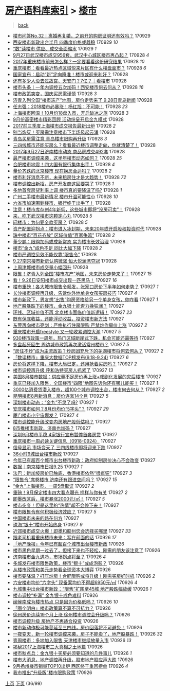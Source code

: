 [房产语料库索引](../../README.md)  > [楼市](楼市.md)
====
> [back](../README.md)

- [楼市问答No.32丨离婚再复婚，之前开的购房证明还有效吗？](http://jkwz.applinzi.com/ittc/7018636516719592464.html#%E6%A5%BC%E5%B8%82%E9%97%AE%E7%AD%94No.32%E4%B8%A8%E7%A6%BB%E5%A9%9A%E5%86%8D%E5%A4%8D%E5%A9%9A%EF%BC%8C%E4%B9%8B%E5%89%8D%E5%BC%80%E7%9A%84%E8%B4%AD%E6%88%BF%E8%AF%81%E6%98%8E%E8%BF%98%E6%9C%89%E6%95%88%E5%90%97%EF%BC%9F) 170929  
- [西安楼市新政出台半月 四季度价格或趋稳](http://jkwz.applinzi.com/ittc/7018633673291858960.html#%E8%A5%BF%E5%AE%89%E6%A5%BC%E5%B8%82%E6%96%B0%E6%94%BF%E5%87%BA%E5%8F%B0%E5%8D%8A%E6%9C%88+%E5%9B%9B%E5%AD%A3%E5%BA%A6%E4%BB%B7%E6%A0%BC%E6%88%96%E8%B6%8B%E7%A8%B3) 170929 *10* 
- [“数”读楼市 供应、成交全面缩水](http://jkwz.applinzi.com/ittc/7018534540195398673.html#%E2%80%9C%E6%95%B0%E2%80%9D%E8%AF%BB%E6%A5%BC%E5%B8%82+%E4%BE%9B%E5%BA%94%E3%80%81%E6%88%90%E4%BA%A4%E5%85%A8%E9%9D%A2%E7%BC%A9%E6%B0%B4) 170929 *1* 
- [9月27日武汉楼市成交956套，武汉中心城区楼市再凸起？](http://jkwz.applinzi.com/ittc/7018485061182293008.html#9%E6%9C%8827%E6%97%A5%E6%AD%A6%E6%B1%89%E6%A5%BC%E5%B8%82%E6%88%90%E4%BA%A4956%E5%A5%97%EF%BC%8C%E6%AD%A6%E6%B1%89%E4%B8%AD%E5%BF%83%E5%9F%8E%E5%8C%BA%E6%A5%BC%E5%B8%82%E5%86%8D%E5%87%B8%E8%B5%B7%EF%BC%9F) 170928 *4* 
- [2017年重庆楼市前景怎么样？一定要看看这份研究结果](http://jkwz.applinzi.com/ittc/7018475637491368976.html#2017%E5%B9%B4%E9%87%8D%E5%BA%86%E6%A5%BC%E5%B8%82%E5%89%8D%E6%99%AF%E6%80%8E%E4%B9%88%E6%A0%B7%EF%BC%9F%E4%B8%80%E5%AE%9A%E8%A6%81%E7%9C%8B%E7%9C%8B%E8%BF%99%E4%BB%BD%E7%A0%94%E7%A9%B6%E7%BB%93%E6%9E%9C) 170928 *10* 
- [重庆楼市：看看最近热点区域悦来片区有什么楼盘面市？](http://jkwz.applinzi.com/ittc/7018473822058185744.html#%E9%87%8D%E5%BA%86%E6%A5%BC%E5%B8%82%EF%BC%9A%E7%9C%8B%E7%9C%8B%E6%9C%80%E8%BF%91%E7%83%AD%E7%82%B9%E5%8C%BA%E5%9F%9F%E6%82%A6%E6%9D%A5%E7%89%87%E5%8C%BA%E6%9C%89%E4%BB%80%E4%B9%88%E6%A5%BC%E7%9B%98%E9%9D%A2%E5%B8%82%EF%BC%9F) 170928 *6* 
- [国家宣布：启动“新”定向降准！楼市或迎来利好？](http://jkwz.applinzi.com/ittc/7018471317236614161.html#%E5%9B%BD%E5%AE%B6%E5%AE%A3%E5%B8%83%EF%BC%9A%E5%90%AF%E5%8A%A8%E2%80%9C%E6%96%B0%E2%80%9D%E5%AE%9A%E5%90%91%E9%99%8D%E5%87%86%EF%BC%81%E6%A5%BC%E5%B8%82%E6%88%96%E8%BF%8E%E6%9D%A5%E5%88%A9%E5%A5%BD%EF%BC%9F) 170928  
- [还有多少人没去过故宫、天安门？7亿？｜看楼市](http://jkwz.applinzi.com/ittc/7018458652120450064.html#%E8%BF%98%E6%9C%89%E5%A4%9A%E5%B0%91%E4%BA%BA%E6%B2%A1%E5%8E%BB%E8%BF%87%E6%95%85%E5%AE%AB%E3%80%81%E5%A4%A9%E5%AE%89%E9%97%A8%EF%BC%9F7%E4%BA%BF%EF%BC%9F%EF%BD%9C%E7%9C%8B%E6%A5%BC%E5%B8%82) 170928  
- [楼市头条丨一年内调控五次加码！西安楼市何去何从？](http://jkwz.applinzi.com/ittc/7018426945648460817.html#%E6%A5%BC%E5%B8%82%E5%A4%B4%E6%9D%A1%E4%B8%A8%E4%B8%80%E5%B9%B4%E5%86%85%E8%B0%83%E6%8E%A7%E4%BA%94%E6%AC%A1%E5%8A%A0%E7%A0%81%EF%BC%81%E8%A5%BF%E5%AE%89%E6%A5%BC%E5%B8%82%E4%BD%95%E5%8E%BB%E4%BD%95%E4%BB%8E%EF%BC%9F) 170928 *16* 
- [楼市政策突变，国庆买房需谨慎](http://jkwz.applinzi.com/ittc/7018424889520948240.html#%E6%A5%BC%E5%B8%82%E6%94%BF%E7%AD%96%E7%AA%81%E5%8F%98%EF%BC%8C%E5%9B%BD%E5%BA%86%E4%B9%B0%E6%88%BF%E9%9C%80%E8%B0%A8%E6%85%8E) 170928 *3* 
- [济青入列全国“楼市冻产”地图，房价走势来了 9.28日青岛新闻](http://jkwz.applinzi.com/ittc/7018419883140973584.html#%E6%B5%8E%E9%9D%92%E5%85%A5%E5%88%97%E5%85%A8%E5%9B%BD%E2%80%9C%E6%A5%BC%E5%B8%82%E5%86%BB%E4%BA%A7%E2%80%9D%E5%9C%B0%E5%9B%BE%EF%BC%8C%E6%88%BF%E4%BB%B7%E8%B5%B0%E5%8A%BF%E6%9D%A5%E4%BA%86+9.28%E6%97%A5%E9%9D%92%E5%B2%9B%E6%96%B0%E9%97%BB) 170928  
- [任志强：2018楼市必暴涨！杨红旭：不可能！](http://jkwz.applinzi.com/ittc/7018410076728198160.html#%E4%BB%BB%E5%BF%97%E5%BC%BA%EF%BC%9A2018%E6%A5%BC%E5%B8%82%E5%BF%85%E6%9A%B4%E6%B6%A8%EF%BC%81%E6%9D%A8%E7%BA%A2%E6%97%AD%EF%BC%9A%E4%B8%8D%E5%8F%AF%E8%83%BD%EF%BC%81) 170928 *23* 
- [上海楼市回温！10月份18盘入市，开启破冰之旅](http://jkwz.applinzi.com/ittc/7018408747788141585.html#%E4%B8%8A%E6%B5%B7%E6%A5%BC%E5%B8%82%E5%9B%9E%E6%B8%A9%EF%BC%8110%E6%9C%88%E4%BB%BD18%E7%9B%98%E5%85%A5%E5%B8%82%EF%BC%8C%E5%BC%80%E5%90%AF%E7%A0%B4%E5%86%B0%E4%B9%8B%E6%97%85) 170928 *3* 
- [9月份高密楼市精彩回顾 活动纷呈开启金九模式](http://jkwz.applinzi.com/ittc/7018401231079474193.html#9%E6%9C%88%E4%BB%BD%E9%AB%98%E5%AF%86%E6%A5%BC%E5%B8%82%E7%B2%BE%E5%BD%A9%E5%9B%9E%E9%A1%BE+%E6%B4%BB%E5%8A%A8%E7%BA%B7%E5%91%88%E5%BC%80%E5%90%AF%E9%87%91%E4%B9%9D%E6%A8%A1%E5%BC%8F) 170928  
- [2017前三季度上海楼市成交报告最新出炉](http://jkwz.applinzi.com/ittc/7018400972869731344.html#2017%E5%89%8D%E4%B8%89%E5%AD%A3%E5%BA%A6%E4%B8%8A%E6%B5%B7%E6%A5%BC%E5%B8%82%E6%88%90%E4%BA%A4%E6%8A%A5%E5%91%8A%E6%9C%80%E6%96%B0%E5%87%BA%E7%82%89) 170928 *2* 
- [别当炮灰！买房需注意楼市下半场风起云涌](http://jkwz.applinzi.com/ittc/7018370182467290129.html#%E5%88%AB%E5%BD%93%E7%82%AE%E7%81%B0%EF%BC%81%E4%B9%B0%E6%88%BF%E9%9C%80%E6%B3%A8%E6%84%8F%E6%A5%BC%E5%B8%82%E4%B8%8B%E5%8D%8A%E5%9C%BA%E9%A3%8E%E8%B5%B7%E4%BA%91%E6%B6%8C) 170928  
- [青岛买房需注意 青岛楼市限购再升级](http://jkwz.applinzi.com/ittc/7018378915813524497.html#%E9%9D%92%E5%B2%9B%E4%B9%B0%E6%88%BF%E9%9C%80%E6%B3%A8%E6%84%8F+%E9%9D%92%E5%B2%9B%E6%A5%BC%E5%B8%82%E9%99%90%E8%B4%AD%E5%86%8D%E5%8D%87%E7%BA%A7) 170928 *3* 
- [三四线城市还能买房么？看看最近楼市调整走向，你就清楚了！](http://jkwz.applinzi.com/ittc/7018364126466950160.html#%E4%B8%89%E5%9B%9B%E7%BA%BF%E5%9F%8E%E5%B8%82%E8%BF%98%E8%83%BD%E4%B9%B0%E6%88%BF%E4%B9%88%EF%BC%9F%E7%9C%8B%E7%9C%8B%E6%9C%80%E8%BF%91%E6%A5%BC%E5%B8%82%E8%B0%83%E6%95%B4%E8%B5%B0%E5%90%91%EF%BC%8C%E4%BD%A0%E5%B0%B1%E6%B8%85%E6%A5%9A%E4%BA%86%EF%BC%81) 170928  
- [2017年9月27日济南楼市动态 商品房成交492套](http://jkwz.applinzi.com/ittc/7018361504766886929.html#2017%E5%B9%B49%E6%9C%8827%E6%97%A5%E6%B5%8E%E5%8D%97%E6%A5%BC%E5%B8%82%E5%8A%A8%E6%80%81+%E5%95%86%E5%93%81%E6%88%BF%E6%88%90%E4%BA%A4492%E5%A5%97) 170928  
- [最严楼市调控来袭，这半年楼市动态如何？](http://jkwz.applinzi.com/ittc/7018361398709715984.html#%E6%9C%80%E4%B8%A5%E6%A5%BC%E5%B8%82%E8%B0%83%E6%8E%A7%E6%9D%A5%E8%A2%AD%EF%BC%8C%E8%BF%99%E5%8D%8A%E5%B9%B4%E6%A5%BC%E5%B8%82%E5%8A%A8%E6%80%81%E5%A6%82%E4%BD%95%EF%BC%9F) 170928 *25* 
- [合肥楼市地震！四大国有银行集体出手！](http://jkwz.applinzi.com/ittc/7018356530515280912.html#%E5%90%88%E8%82%A5%E6%A5%BC%E5%B8%82%E5%9C%B0%E9%9C%87%EF%BC%81%E5%9B%9B%E5%A4%A7%E5%9B%BD%E6%9C%89%E9%93%B6%E8%A1%8C%E9%9B%86%E4%BD%93%E5%87%BA%E6%89%8B%EF%BC%81) 170928 *4* 
- [量价齐跌的北京楼市 现在换房合适吗？](http://jkwz.applinzi.com/ittc/7018351869985031185.html#%E9%87%8F%E4%BB%B7%E9%BD%90%E8%B7%8C%E7%9A%84%E5%8C%97%E4%BA%AC%E6%A5%BC%E5%B8%82+%E7%8E%B0%E5%9C%A8%E6%8D%A2%E6%88%BF%E5%90%88%E9%80%82%E5%90%97%EF%BC%9F) 170928 *2* 
- [楼市利好消息不断，未来租房住才是大趋势！](http://jkwz.applinzi.com/ittc/7018354538640311312.html#%E6%A5%BC%E5%B8%82%E5%88%A9%E5%A5%BD%E6%B6%88%E6%81%AF%E4%B8%8D%E6%96%AD%EF%BC%8C%E6%9C%AA%E6%9D%A5%E7%A7%9F%E6%88%BF%E4%BD%8F%E6%89%8D%E6%98%AF%E5%A4%A7%E8%B6%8B%E5%8A%BF%EF%BC%81) 170928 *72* 
- [楼市调控出新招，房产开发商这回要哭了](http://jkwz.applinzi.com/ittc/7018342939242267665.html#%E6%A5%BC%E5%B8%82%E8%B0%83%E6%8E%A7%E5%87%BA%E6%96%B0%E6%8B%9B%EF%BC%8C%E6%88%BF%E4%BA%A7%E5%BC%80%E5%8F%91%E5%95%86%E8%BF%99%E5%9B%9E%E8%A6%81%E5%93%AD%E4%BA%86) 170928 *1* 
- [多地首套房贷利率上调 楼市真的要降温了吗?](http://jkwz.applinzi.com/ittc/7018329373189604369.html#%E5%A4%9A%E5%9C%B0%E9%A6%96%E5%A5%97%E6%88%BF%E8%B4%B7%E5%88%A9%E7%8E%87%E4%B8%8A%E8%B0%83+%E6%A5%BC%E5%B8%82%E7%9C%9F%E7%9A%84%E8%A6%81%E9%99%8D%E6%B8%A9%E4%BA%86%E5%90%97%3F) 170928 *1* 
- [广州二手楼市最新情况 楼市升温可能性小](http://jkwz.applinzi.com/ittc/7018329370182288400.html#%E5%B9%BF%E5%B7%9E%E4%BA%8C%E6%89%8B%E6%A5%BC%E5%B8%82%E6%9C%80%E6%96%B0%E6%83%85%E5%86%B5+%E6%A5%BC%E5%B8%82%E5%8D%87%E6%B8%A9%E5%8F%AF%E8%83%BD%E6%80%A7%E5%B0%8F) 170928 *10* 
- [六省市加速围剿楼市，银行终于出手了！](http://jkwz.applinzi.com/ittc/7018316054701540368.html#%E5%85%AD%E7%9C%81%E5%B8%82%E5%8A%A0%E9%80%9F%E5%9B%B4%E5%89%BF%E6%A5%BC%E5%B8%82%EF%BC%8C%E9%93%B6%E8%A1%8C%E7%BB%88%E4%BA%8E%E5%87%BA%E6%89%8B%E4%BA%86%EF%BC%81) 170928  
- [注意！楼市库存创4年新低，这些城市即将“没房可卖”！](http://jkwz.applinzi.com/ittc/7018310774538372113.html#%E6%B3%A8%E6%84%8F%EF%BC%81%E6%A5%BC%E5%B8%82%E5%BA%93%E5%AD%98%E5%88%9B4%E5%B9%B4%E6%96%B0%E4%BD%8E%EF%BC%8C%E8%BF%99%E4%BA%9B%E5%9F%8E%E5%B8%82%E5%8D%B3%E5%B0%86%E2%80%9C%E6%B2%A1%E6%88%BF%E5%8F%AF%E5%8D%96%E2%80%9D%EF%BC%81) 170928  
- [来，吃下武汉楼市这颗定心丸](http://jkwz.applinzi.com/ittc/7018304711164429329.html#%E6%9D%A5%EF%BC%8C%E5%90%83%E4%B8%8B%E6%AD%A6%E6%B1%89%E6%A5%BC%E5%B8%82%E8%BF%99%E9%A2%97%E5%AE%9A%E5%BF%83%E4%B8%B8) 170928 *5* 
- [问楼市：为何要全款买房？](http://jkwz.applinzi.com/ittc/7018289504224543761.html#%E9%97%AE%E6%A5%BC%E5%B8%82%EF%BC%9A%E4%B8%BA%E4%BD%95%E8%A6%81%E5%85%A8%E6%AC%BE%E4%B9%B0%E6%88%BF%EF%BC%9F) 170928 *5* 
- [资产配置迎拐点：楼市进入冰封期，未来20年或开启股权投资时代](http://jkwz.applinzi.com/ittc/7018286716715271185.html#%E8%B5%84%E4%BA%A7%E9%85%8D%E7%BD%AE%E8%BF%8E%E6%8B%90%E7%82%B9%EF%BC%9A%E6%A5%BC%E5%B8%82%E8%BF%9B%E5%85%A5%E5%86%B0%E5%B0%81%E6%9C%9F%EF%BC%8C%E6%9C%AA%E6%9D%A520%E5%B9%B4%E6%88%96%E5%BC%80%E5%90%AF%E8%82%A1%E6%9D%83%E6%8A%95%E8%B5%84%E6%97%B6%E4%BB%A3) 170928  
- [珠中楼市“百花齐放” 区域价值“百家争鸣”](http://jkwz.applinzi.com/ittc/7018278637110035473.html#%E7%8F%A0%E4%B8%AD%E6%A5%BC%E5%B8%82%E2%80%9C%E7%99%BE%E8%8A%B1%E9%BD%90%E6%94%BE%E2%80%9D+%E5%8C%BA%E5%9F%9F%E4%BB%B7%E5%80%BC%E2%80%9C%E7%99%BE%E5%AE%B6%E4%BA%89%E9%B8%A3%E2%80%9D) 170928 *2* 
- [董少鹏：限购加码或成新常态 实为楼市长效治理](http://jkwz.applinzi.com/ittc/7018274470303892496.html#%E8%91%A3%E5%B0%91%E9%B9%8F%EF%BC%9A%E9%99%90%E8%B4%AD%E5%8A%A0%E7%A0%81%E6%88%96%E6%88%90%E6%96%B0%E5%B8%B8%E6%80%81+%E5%AE%9E%E4%B8%BA%E6%A5%BC%E5%B8%82%E9%95%BF%E6%95%88%E6%B2%BB%E7%90%86) 170928  
- [楼市“金九”成色不足 同比大幅下降](http://jkwz.applinzi.com/ittc/7018273251242017808.html#%E6%A5%BC%E5%B8%82%E2%80%9C%E9%87%91%E4%B9%9D%E2%80%9D%E6%88%90%E8%89%B2%E4%B8%8D%E8%B6%B3+%E5%90%8C%E6%AF%94%E5%A4%A7%E5%B9%85%E4%B8%8B%E9%99%8D) 170928 *2* 
- [楼市严调控见效不能仅靠“限售令”](http://jkwz.applinzi.com/ittc/7018266114575041552.html#%E6%A5%BC%E5%B8%82%E4%B8%A5%E8%B0%83%E6%8E%A7%E8%A7%81%E6%95%88%E4%B8%8D%E8%83%BD%E4%BB%85%E9%9D%A0%E2%80%9C%E9%99%90%E5%94%AE%E4%BB%A4%E2%80%9D) 170928  
- [9.27南京楼市新房认购微涨 恒大悦澜湾夺冠](http://jkwz.applinzi.com/ittc/7018246761074918416.html#9.27%E5%8D%97%E4%BA%AC%E6%A5%BC%E5%B8%82%E6%96%B0%E6%88%BF%E8%AE%A4%E8%B4%AD%E5%BE%AE%E6%B6%A8+%E6%81%92%E5%A4%A7%E6%82%A6%E6%BE%9C%E6%B9%BE%E5%A4%BA%E5%86%A0) 170928  
- [上周津城楼市成交量小幅回升](http://jkwz.applinzi.com/ittc/7018129893890720784.html#%E4%B8%8A%E5%91%A8%E6%B4%A5%E5%9F%8E%E6%A5%BC%E5%B8%82%E6%88%90%E4%BA%A4%E9%87%8F%E5%B0%8F%E5%B9%85%E5%9B%9E%E5%8D%87) 170928  
- [限售！济青入列全国“楼市冻产”地图，未来房价走势来了！](http://jkwz.applinzi.com/ittc/7018088019092046864.html#%E9%99%90%E5%94%AE%EF%BC%81%E6%B5%8E%E9%9D%92%E5%85%A5%E5%88%97%E5%85%A8%E5%9B%BD%E2%80%9C%E6%A5%BC%E5%B8%82%E5%86%BB%E4%BA%A7%E2%80%9D%E5%9C%B0%E5%9B%BE%EF%BC%8C%E6%9C%AA%E6%9D%A5%E6%88%BF%E4%BB%B7%E8%B5%B0%E5%8A%BF%E6%9D%A5%E4%BA%86%EF%BC%81) 170927 *15* 
- [看！9.26日安阳楼市成交出现一匹黑马！](http://jkwz.applinzi.com/ittc/7018053099858691088.html#%E7%9C%8B%EF%BC%819.26%E6%97%A5%E5%AE%89%E9%98%B3%E6%A5%BC%E5%B8%82%E6%88%90%E4%BA%A4%E5%87%BA%E7%8E%B0%E4%B8%80%E5%8C%B9%E9%BB%91%E9%A9%AC%EF%BC%81) 170927 *16* 
- [楼市重磅！各大城市限售令频发，张家口房价下半年如何走势？](http://jkwz.applinzi.com/ittc/7018049504937509905.html#%E6%A5%BC%E5%B8%82%E9%87%8D%E7%A3%85%EF%BC%81%E5%90%84%E5%A4%A7%E5%9F%8E%E5%B8%82%E9%99%90%E5%94%AE%E4%BB%A4%E9%A2%91%E5%8F%91%EF%BC%8C%E5%BC%A0%E5%AE%B6%E5%8F%A3%E6%88%BF%E4%BB%B7%E4%B8%8B%E5%8D%8A%E5%B9%B4%E5%A6%82%E4%BD%95%E8%B5%B0%E5%8A%BF%EF%BC%9F) 170927 *1* 
- [长沙楼市调控再升级，告诉你外地单身女孩买房技巧](http://jkwz.applinzi.com/ittc/7018045133289948176.html#%E9%95%BF%E6%B2%99%E6%A5%BC%E5%B8%82%E8%B0%83%E6%8E%A7%E5%86%8D%E5%8D%87%E7%BA%A7%EF%BC%8C%E5%91%8A%E8%AF%89%E4%BD%A0%E5%A4%96%E5%9C%B0%E5%8D%95%E8%BA%AB%E5%A5%B3%E5%AD%A9%E4%B9%B0%E6%88%BF%E6%8A%80%E5%B7%A7) 170927 *4* 
- [楼市新政下，男友想“出售”购房资格给另一个单身女孩，你咋看](http://jkwz.applinzi.com/ittc/7018045133285753872.html#%E6%A5%BC%E5%B8%82%E6%96%B0%E6%94%BF%E4%B8%8B%EF%BC%8C%E7%94%B7%E5%8F%8B%E6%83%B3%E2%80%9C%E5%87%BA%E5%94%AE%E2%80%9D%E8%B4%AD%E6%88%BF%E8%B5%84%E6%A0%BC%E7%BB%99%E5%8F%A6%E4%B8%80%E4%B8%AA%E5%8D%95%E8%BA%AB%E5%A5%B3%E5%AD%A9%EF%BC%8C%E4%BD%A0%E5%92%8B%E7%9C%8B) 170927 *1* 
- [地产股暴跌下的楼市，金九银十能否力挽狂澜？](http://jkwz.applinzi.com/ittc/7018046658707981328.html#%E5%9C%B0%E4%BA%A7%E8%82%A1%E6%9A%B4%E8%B7%8C%E4%B8%8B%E7%9A%84%E6%A5%BC%E5%B8%82%EF%BC%8C%E9%87%91%E4%B9%9D%E9%93%B6%E5%8D%81%E8%83%BD%E5%90%A6%E5%8A%9B%E6%8C%BD%E7%8B%82%E6%BE%9C%EF%BC%9F) 170927  
- [环线、区域价值不再 北京楼市面临价值新逻辑！](http://jkwz.applinzi.com/ittc/7018032792695473169.html#%E7%8E%AF%E7%BA%BF%E3%80%81%E5%8C%BA%E5%9F%9F%E4%BB%B7%E5%80%BC%E4%B8%8D%E5%86%8D+%E5%8C%97%E4%BA%AC%E6%A5%BC%E5%B8%82%E9%9D%A2%E4%B8%B4%E4%BB%B7%E5%80%BC%E6%96%B0%E9%80%BB%E8%BE%91%EF%BC%81) 170927 *23* 
- [既有保底收益，还能浮动收益，投资楼市新方法](http://jkwz.applinzi.com/ittc/7018004077966001169.html#%E6%97%A2%E6%9C%89%E4%BF%9D%E5%BA%95%E6%94%B6%E7%9B%8A%EF%BC%8C%E8%BF%98%E8%83%BD%E6%B5%AE%E5%8A%A8%E6%94%B6%E7%9B%8A%EF%BC%8C%E6%8A%95%E8%B5%84%E6%A5%BC%E5%B8%82%E6%96%B0%E6%96%B9%E6%B3%95) 170927  
- [东莞再向楼市亮剑：严格执行住房限购 严禁炒作房价上涨](http://jkwz.applinzi.com/ittc/7018028956203353104.html#%E4%B8%9C%E8%8E%9E%E5%86%8D%E5%90%91%E6%A5%BC%E5%B8%82%E4%BA%AE%E5%89%91%EF%BC%9A%E4%B8%A5%E6%A0%BC%E6%89%A7%E8%A1%8C%E4%BD%8F%E6%88%BF%E9%99%90%E8%B4%AD+%E4%B8%A5%E7%A6%81%E7%82%92%E4%BD%9C%E6%88%BF%E4%BB%B7%E4%B8%8A%E6%B6%A8) 170927 *2* 
- [重庆楼市开启freestyle,又一轮收紧调控大潮](http://jkwz.applinzi.com/ittc/7018027329685816336.html#%E9%87%8D%E5%BA%86%E6%A5%BC%E5%B8%82%E5%BC%80%E5%90%AFfreestyle%2C%E5%8F%88%E4%B8%80%E8%BD%AE%E6%94%B6%E7%B4%A7%E8%B0%83%E6%8E%A7%E5%A4%A7%E6%BD%AE) 170927 *5* 
- [930楼市政策一周年，热门区域断崖式下跌，机会可能还需等待](http://jkwz.applinzi.com/ittc/7018008119987405840.html#930%E6%A5%BC%E5%B8%82%E6%94%BF%E7%AD%96%E4%B8%80%E5%91%A8%E5%B9%B4%EF%BC%8C%E7%83%AD%E9%97%A8%E5%8C%BA%E5%9F%9F%E6%96%AD%E5%B4%96%E5%BC%8F%E4%B8%8B%E8%B7%8C%EF%BC%8C%E6%9C%BA%E4%BC%9A%E5%8F%AF%E8%83%BD%E8%BF%98%E9%9C%80%E7%AD%89%E5%BE%85) 170927  
- [多盘起死回生 周边城市政策再次激活常州楼市？](http://jkwz.applinzi.com/ittc/7018001177881609233.html#%E5%A4%9A%E7%9B%98%E8%B5%B7%E6%AD%BB%E5%9B%9E%E7%94%9F+%E5%91%A8%E8%BE%B9%E5%9F%8E%E5%B8%82%E6%94%BF%E7%AD%96%E5%86%8D%E6%AC%A1%E6%BF%80%E6%B4%BB%E5%B8%B8%E5%B7%9E%E6%A5%BC%E5%B8%82%EF%BC%9F) 170927 *5* 
- [“房住不炒”成为主流政策？炒房团充斥下的芜湖楼市将何去何从？](http://jkwz.applinzi.com/ittc/7017997201870160913.html#%E2%80%9C%E6%88%BF%E4%BD%8F%E4%B8%8D%E7%82%92%E2%80%9D%E6%88%90%E4%B8%BA%E4%B8%BB%E6%B5%81%E6%94%BF%E7%AD%96%EF%BC%9F%E7%82%92%E6%88%BF%E5%9B%A2%E5%85%85%E6%96%A5%E4%B8%8B%E7%9A%84%E8%8A%9C%E6%B9%96%E6%A5%BC%E5%B8%82%E5%B0%86%E4%BD%95%E5%8E%BB%E4%BD%95%E4%BB%8E%EF%BC%9F) 170927 *2* 
- [「数读楼市」重庆大数据TOP榜发布(9.18-9.24)](http://jkwz.applinzi.com/ittc/7017995929297355792.html#%E3%80%8C%E6%95%B0%E8%AF%BB%E6%A5%BC%E5%B8%82%E3%80%8D%E9%87%8D%E5%BA%86%E5%A4%A7%E6%95%B0%E6%8D%AETOP%E6%A6%9C%E5%8F%91%E5%B8%83%289.18-9.24%29) 170927 *6* 
- [房价将这样下降，楼市大局已定，还用抢着买房吗？](http://jkwz.applinzi.com/ittc/7017992447962121232.html#%E6%88%BF%E4%BB%B7%E5%B0%86%E8%BF%99%E6%A0%B7%E4%B8%8B%E9%99%8D%EF%BC%8C%E6%A5%BC%E5%B8%82%E5%A4%A7%E5%B1%80%E5%B7%B2%E5%AE%9A%EF%BC%8C%E8%BF%98%E7%94%A8%E6%8A%A2%E7%9D%80%E4%B9%B0%E6%88%BF%E5%90%97%EF%BC%9F) 170927 *2* 
- [楼市调控再升级 呼和浩特买房人抓紧了](http://jkwz.applinzi.com/ittc/7017992026287768592.html#%E6%A5%BC%E5%B8%82%E8%B0%83%E6%8E%A7%E5%86%8D%E5%8D%87%E7%BA%A7+%E5%91%BC%E5%92%8C%E6%B5%A9%E7%89%B9%E4%B9%B0%E6%88%BF%E4%BA%BA%E6%8A%93%E7%B4%A7%E4%BA%86) 170927 *13* 
- [美国8月楼市数据：供应量不足房价再上涨+戏剧化发展的灾后楼市](http://jkwz.applinzi.com/ittc/7017323143390299152.html#%E7%BE%8E%E5%9B%BD8%E6%9C%88%E6%A5%BC%E5%B8%82%E6%95%B0%E6%8D%AE%EF%BC%9A%E4%BE%9B%E5%BA%94%E9%87%8F%E4%B8%8D%E8%B6%B3%E6%88%BF%E4%BB%B7%E5%86%8D%E4%B8%8A%E6%B6%A8%2B%E6%88%8F%E5%89%A7%E5%8C%96%E5%8F%91%E5%B1%95%E7%9A%84%E7%81%BE%E5%90%8E%E6%A5%BC%E5%B8%82) 170927  
- [重庆已经加入限售，全国楼市“四限”地图告诉你还有哪儿能买！](http://jkwz.applinzi.com/ittc/7017971258552222736.html#%E9%87%8D%E5%BA%86%E5%B7%B2%E7%BB%8F%E5%8A%A0%E5%85%A5%E9%99%90%E5%94%AE%EF%BC%8C%E5%85%A8%E5%9B%BD%E6%A5%BC%E5%B8%82%E2%80%9C%E5%9B%9B%E9%99%90%E2%80%9D%E5%9C%B0%E5%9B%BE%E5%91%8A%E8%AF%89%E4%BD%A0%E8%BF%98%E6%9C%89%E5%93%AA%E5%84%BF%E8%83%BD%E4%B9%B0%EF%BC%81) 170927 *1* 
- [3000亿消费贷潜入楼市，超100个城市调控出台，楼市何去何从？](http://jkwz.applinzi.com/ittc/7017959460960732176.html#3000%E4%BA%BF%E6%B6%88%E8%B4%B9%E8%B4%B7%E6%BD%9C%E5%85%A5%E6%A5%BC%E5%B8%82%EF%BC%8C%E8%B6%85100%E4%B8%AA%E5%9F%8E%E5%B8%82%E8%B0%83%E6%8E%A7%E5%87%BA%E5%8F%B0%EF%BC%8C%E6%A5%BC%E5%B8%82%E4%BD%95%E5%8E%BB%E4%BD%95%E4%BB%8E%EF%BC%9F) 170927 *2* 
- [昆明楼市8月新消息：房价连涨14个月](http://jkwz.applinzi.com/ittc/7017956355422553105.html#%E6%98%86%E6%98%8E%E6%A5%BC%E5%B8%828%E6%9C%88%E6%96%B0%E6%B6%88%E6%81%AF%EF%BC%9A%E6%88%BF%E4%BB%B7%E8%BF%9E%E6%B6%A814%E4%B8%AA%E6%9C%88) 170927 *5* 
- [深圳楼市动态：“金九”不灵了吗?](http://jkwz.applinzi.com/ittc/7017956351060476945.html#%E6%B7%B1%E5%9C%B3%E6%A5%BC%E5%B8%82%E5%8A%A8%E6%80%81%EF%BC%9A%E2%80%9C%E9%87%91%E4%B9%9D%E2%80%9D%E4%B8%8D%E7%81%B5%E4%BA%86%E5%90%97%3F) 170927 *1* 
- [安庆楼市如何？8月份均价“5字头”？](http://jkwz.applinzi.com/ittc/7017956086789964817.html#%E5%AE%89%E5%BA%86%E6%A5%BC%E5%B8%82%E5%A6%82%E4%BD%95%EF%BC%9F8%E6%9C%88%E4%BB%BD%E5%9D%87%E4%BB%B7%E2%80%9C5%E5%AD%97%E5%A4%B4%E2%80%9D%EF%BC%9F) 170927 *29* 
- [厦门楼市小宇宙爆发？](http://jkwz.applinzi.com/ittc/7017955163296498705.html#%E5%8E%A6%E9%97%A8%E6%A5%BC%E5%B8%82%E5%B0%8F%E5%AE%87%E5%AE%99%E7%88%86%E5%8F%91%EF%BC%9F) 170927 *4* 
- [楼市调控能升级改变内房地产股低估吗？](http://jkwz.applinzi.com/ittc/7017949506342224912.html#%E6%A5%BC%E5%B8%82%E8%B0%83%E6%8E%A7%E8%83%BD%E5%8D%87%E7%BA%A7%E6%94%B9%E5%8F%98%E5%86%85%E6%88%BF%E5%9C%B0%E4%BA%A7%E8%82%A1%E4%BD%8E%E4%BC%B0%E5%90%97%EF%BC%9F) 170927  
- [8市推楼市新政，济南也加码？](http://jkwz.applinzi.com/ittc/7017938160947037200.html#8%E5%B8%82%E6%8E%A8%E6%A5%BC%E5%B8%82%E6%96%B0%E6%94%BF%EF%BC%8C%E6%B5%8E%E5%8D%97%E4%B9%9F%E5%8A%A0%E7%A0%81%EF%BC%9F) 170927  
- [深圳9月楼市平稳 4家银行宣布暂停首套房贷](http://jkwz.applinzi.com/ittc/7017930979820438545.html#%E6%B7%B1%E5%9C%B39%E6%9C%88%E6%A5%BC%E5%B8%82%E5%B9%B3%E7%A8%B3+4%E5%AE%B6%E9%93%B6%E8%A1%8C%E5%AE%A3%E5%B8%83%E6%9A%82%E5%81%9C%E9%A6%96%E5%A5%97%E6%88%BF%E8%B4%B7) 170927  
- [重庆楼市一周必读关键信息（0918-0924）](http://jkwz.applinzi.com/ittc/7017929922654503952.html#%E9%87%8D%E5%BA%86%E6%A5%BC%E5%B8%82%E4%B8%80%E5%91%A8%E5%BF%85%E8%AF%BB%E5%85%B3%E9%94%AE%E4%BF%A1%E6%81%AF%EF%BC%880918-0924%EF%BC%89) 170927  
- [信号显示 市场变天了 三四线楼市即将迎来下跌](http://jkwz.applinzi.com/ittc/7017928722051761168.html#%E4%BF%A1%E5%8F%B7%E6%98%BE%E7%A4%BA+%E5%B8%82%E5%9C%BA%E5%8F%98%E5%A4%A9%E4%BA%86+%E4%B8%89%E5%9B%9B%E7%BA%BF%E6%A5%BC%E5%B8%82%E5%8D%B3%E5%B0%86%E8%BF%8E%E6%9D%A5%E4%B8%8B%E8%B7%8C) 170927  
- [36小时9城出台楼市新政](http://jkwz.applinzi.com/ittc/7017927424724173840.html#36%E5%B0%8F%E6%97%B69%E5%9F%8E%E5%87%BA%E5%8F%B0%E6%A5%BC%E5%B8%82%E6%96%B0%E6%94%BF) 170927  
- [今年已有超百个城市出台楼市新政：政府抑制房价决心不会改变](http://jkwz.applinzi.com/ittc/7017923640786682897.html#%E4%BB%8A%E5%B9%B4%E5%B7%B2%E6%9C%89%E8%B6%85%E7%99%BE%E4%B8%AA%E5%9F%8E%E5%B8%82%E5%87%BA%E5%8F%B0%E6%A5%BC%E5%B8%82%E6%96%B0%E6%94%BF%EF%BC%9A%E6%94%BF%E5%BA%9C%E6%8A%91%E5%88%B6%E6%88%BF%E4%BB%B7%E5%86%B3%E5%BF%83%E4%B8%8D%E4%BC%9A%E6%94%B9%E5%8F%98) 170927  
- [数据｜南京楼市日报9.25](http://jkwz.applinzi.com/ittc/7017921109226423312.html#%E6%95%B0%E6%8D%AE%EF%BD%9C%E5%8D%97%E4%BA%AC%E6%A5%BC%E5%B8%82%E6%97%A5%E6%8A%A59.25) 170927 *1* 
- [法巴：新加坡房价已触底，香港楼市依然“很疯狂”](http://jkwz.applinzi.com/ittc/7017920431724692497.html#%E6%B3%95%E5%B7%B4%EF%BC%9A%E6%96%B0%E5%8A%A0%E5%9D%A1%E6%88%BF%E4%BB%B7%E5%B7%B2%E8%A7%A6%E5%BA%95%EF%BC%8C%E9%A6%99%E6%B8%AF%E6%A5%BC%E5%B8%82%E4%BE%9D%E7%84%B6%E2%80%9C%E5%BE%88%E7%96%AF%E7%8B%82%E2%80%9D) 170927 *3* 
- [“限售令”席卷楼市 济南还有跟进空间吗？](http://jkwz.applinzi.com/ittc/7017918772168623121.html#%E2%80%9C%E9%99%90%E5%94%AE%E4%BB%A4%E2%80%9D%E5%B8%AD%E5%8D%B7%E6%A5%BC%E5%B8%82+%E6%B5%8E%E5%8D%97%E8%BF%98%E6%9C%89%E8%B7%9F%E8%BF%9B%E7%A9%BA%E9%97%B4%E5%90%97%EF%BC%9F) 170927 *15* 
- [“金九”上海楼市，一周5盘取证](http://jkwz.applinzi.com/ittc/7017911738559890448.html#%E2%80%9C%E9%87%91%E4%B9%9D%E2%80%9D%E4%B8%8A%E6%B5%B7%E6%A5%BC%E5%B8%82%EF%BC%8C%E4%B8%80%E5%91%A85%E7%9B%98%E5%8F%96%E8%AF%81) 170927 *2* 
- [重磅！9月保定楼市四大看点曝光 样样与你有关](http://jkwz.applinzi.com/ittc/7017910775317005328.html#%E9%87%8D%E7%A3%85%EF%BC%819%E6%9C%88%E4%BF%9D%E5%AE%9A%E6%A5%BC%E5%B8%82%E5%9B%9B%E5%A4%A7%E7%9C%8B%E7%82%B9%E6%9B%9D%E5%85%89+%E6%A0%B7%E6%A0%B7%E4%B8%8E%E4%BD%A0%E6%9C%89%E5%85%B3) 170927 *2* 
- [即墨改区后，楼市暴涨2000元/㎡！](http://jkwz.applinzi.com/ittc/7017909261005489169.html#%E5%8D%B3%E5%A2%A8%E6%94%B9%E5%8C%BA%E5%90%8E%EF%BC%8C%E6%A5%BC%E5%B8%82%E6%9A%B4%E6%B6%A82000%E5%85%83%2F%E3%8E%A1%EF%BC%81) 170927 *5* 
- [楼市突变！但是这里的“热情”却不会停下来！](http://jkwz.applinzi.com/ittc/7017903776957203473.html#%E6%A5%BC%E5%B8%82%E7%AA%81%E5%8F%98%EF%BC%81%E4%BD%86%E6%98%AF%E8%BF%99%E9%87%8C%E7%9A%84%E2%80%9C%E7%83%AD%E6%83%85%E2%80%9D%E5%8D%B4%E4%B8%8D%E4%BC%9A%E5%81%9C%E4%B8%8B%E6%9D%A5%EF%BC%81) 170927  
- [楼市限售令有何积极经济效应？](http://jkwz.applinzi.com/ittc/7017903780006462481.html#%E6%A5%BC%E5%B8%82%E9%99%90%E5%94%AE%E4%BB%A4%E6%9C%89%E4%BD%95%E7%A7%AF%E6%9E%81%E7%BB%8F%E6%B5%8E%E6%95%88%E5%BA%94%EF%BC%9F) 170927 *5* 
- [中国楼市未来的路在何方](http://jkwz.applinzi.com/ittc/7017261781083489297.html#%E4%B8%AD%E5%9B%BD%E6%A5%BC%E5%B8%82%E6%9C%AA%E6%9D%A5%E7%9A%84%E8%B7%AF%E5%9C%A8%E4%BD%95%E6%96%B9) 170927  
- [珠海“银十”楼市开始热身](http://jkwz.applinzi.com/ittc/7017858723308110865.html#%E7%8F%A0%E6%B5%B7%E2%80%9C%E9%93%B6%E5%8D%81%E2%80%9D%E6%A5%BC%E5%B8%82%E5%BC%80%E5%A7%8B%E7%83%AD%E8%BA%AB) 170927 *9* 
- [近郊楼市成交火爆！即墨和胶州您会选择买哪里](http://jkwz.applinzi.com/ittc/7017768461567263761.html#%E8%BF%91%E9%83%8A%E6%A5%BC%E5%B8%82%E6%88%90%E4%BA%A4%E7%81%AB%E7%88%86%EF%BC%81%E5%8D%B3%E5%A2%A8%E5%92%8C%E8%83%B6%E5%B7%9E%E6%82%A8%E4%BC%9A%E9%80%89%E6%8B%A9%E4%B9%B0%E5%93%AA%E9%87%8C) 170927 *33* 
- [跟老司机看重庆楼市未来：写在前面的话](http://jkwz.applinzi.com/ittc/7017751387402929169.html#%E8%B7%9F%E8%80%81%E5%8F%B8%E6%9C%BA%E7%9C%8B%E9%87%8D%E5%BA%86%E6%A5%BC%E5%B8%82%E6%9C%AA%E6%9D%A5%EF%BC%9A%E5%86%99%E5%9C%A8%E5%89%8D%E9%9D%A2%E7%9A%84%E8%AF%9D) 170926 *17* 
- [「地产晚报」今年已有超百个城市出台楼市新政](http://jkwz.applinzi.com/ittc/7017729369668322321.html#%E3%80%8C%E5%9C%B0%E4%BA%A7%E6%99%9A%E6%8A%A5%E3%80%8D%E4%BB%8A%E5%B9%B4%E5%B7%B2%E6%9C%89%E8%B6%85%E7%99%BE%E4%B8%AA%E5%9F%8E%E5%B8%82%E5%87%BA%E5%8F%B0%E6%A5%BC%E5%B8%82%E6%96%B0%E6%94%BF) 170926  
- [楼市黑色星期一过去了，但接下来也不轻松，刚需的朋友该注意了](http://jkwz.applinzi.com/ittc/7017724697498878993.html#%E6%A5%BC%E5%B8%82%E9%BB%91%E8%89%B2%E6%98%9F%E6%9C%9F%E4%B8%80%E8%BF%87%E5%8E%BB%E4%BA%86%EF%BC%8C%E4%BD%86%E6%8E%A5%E4%B8%8B%E6%9D%A5%E4%B9%9F%E4%B8%8D%E8%BD%BB%E6%9D%BE%EF%BC%8C%E5%88%9A%E9%9C%80%E7%9A%84%E6%9C%8B%E5%8F%8B%E8%AF%A5%E6%B3%A8%E6%84%8F%E4%BA%86) 170926  
- [济南楼市金九遇冷，市场拐点将至？](http://jkwz.applinzi.com/ittc/7017721582473184273.html#%E6%B5%8E%E5%8D%97%E6%A5%BC%E5%B8%82%E9%87%91%E4%B9%9D%E9%81%87%E5%86%B7%EF%BC%8C%E5%B8%82%E5%9C%BA%E6%8B%90%E7%82%B9%E5%B0%86%E8%87%B3%EF%BC%9F) 170926 *4* 
- [多城发布楼市限售政策，楼市“银十”或成泡影？](http://jkwz.applinzi.com/ittc/7017707514999882768.html#%E5%A4%9A%E5%9F%8E%E5%8F%91%E5%B8%83%E6%A5%BC%E5%B8%82%E9%99%90%E5%94%AE%E6%94%BF%E7%AD%96%EF%BC%8C%E6%A5%BC%E5%B8%82%E2%80%9C%E9%93%B6%E5%8D%81%E2%80%9D%E6%88%96%E6%88%90%E6%B3%A1%E5%BD%B1%EF%BC%9F) 170926  
- [从楼市政策和美元走势看全球资本大博弈](http://jkwz.applinzi.com/ittc/7017697784197809168.html#%E4%BB%8E%E6%A5%BC%E5%B8%82%E6%94%BF%E7%AD%96%E5%92%8C%E7%BE%8E%E5%85%83%E8%B5%B0%E5%8A%BF%E7%9C%8B%E5%85%A8%E7%90%83%E8%B5%84%E6%9C%AC%E5%A4%A7%E5%8D%9A%E5%BC%88) 170926  
- [楼市要降温？打压炒房！合肥限购或将升级！刚需买房好时机](http://jkwz.applinzi.com/ittc/7017692395901289489.html#%E6%A5%BC%E5%B8%82%E8%A6%81%E9%99%8D%E6%B8%A9%EF%BC%9F%E6%89%93%E5%8E%8B%E7%82%92%E6%88%BF%EF%BC%81%E5%90%88%E8%82%A5%E9%99%90%E8%B4%AD%E6%88%96%E5%B0%86%E5%8D%87%E7%BA%A7%EF%BC%81%E5%88%9A%E9%9C%80%E4%B9%B0%E6%88%BF%E5%A5%BD%E6%97%B6%E6%9C%BA) 170926 *2* 
- [六安楼市均价“六字头” 现备案均价不得超6950元/㎡](http://jkwz.applinzi.com/ittc/7017679867741733904.html#%E5%85%AD%E5%AE%89%E6%A5%BC%E5%B8%82%E5%9D%87%E4%BB%B7%E2%80%9C%E5%85%AD%E5%AD%97%E5%A4%B4%E2%80%9D+%E7%8E%B0%E5%A4%87%E6%A1%88%E5%9D%87%E4%BB%B7%E4%B8%8D%E5%BE%97%E8%B6%856950%E5%85%83%2F%E3%8E%A1) 170926 *4* 
- [九城集中出台楼市新政：“限售”扩围至45城 地产股跌幅放缓](http://jkwz.applinzi.com/ittc/7017679130110460945.html#%E4%B9%9D%E5%9F%8E%E9%9B%86%E4%B8%AD%E5%87%BA%E5%8F%B0%E6%A5%BC%E5%B8%82%E6%96%B0%E6%94%BF%EF%BC%9A%E2%80%9C%E9%99%90%E5%94%AE%E2%80%9D%E6%89%A9%E5%9B%B4%E8%87%B345%E5%9F%8E+%E5%9C%B0%E4%BA%A7%E8%82%A1%E8%B7%8C%E5%B9%85%E6%94%BE%E7%BC%93) 170926 *1* 
- [楼市调控“补漏” 金九银十成色难料](http://jkwz.applinzi.com/ittc/7017672844673287184.html#%E6%A5%BC%E5%B8%82%E8%B0%83%E6%8E%A7%E2%80%9C%E8%A1%A5%E6%BC%8F%E2%80%9D+%E9%87%91%E4%B9%9D%E9%93%B6%E5%8D%81%E6%88%90%E8%89%B2%E9%9A%BE%E6%96%99) 170926  
- [闽侯南成为楼市热点 只是因为价格低吗？](http://jkwz.applinzi.com/ittc/7017666233711985681.html#%E9%97%BD%E4%BE%AF%E5%8D%97%E6%88%90%E4%B8%BA%E6%A5%BC%E5%B8%82%E7%83%AD%E7%82%B9+%E5%8F%AA%E6%98%AF%E5%9B%A0%E4%B8%BA%E4%BB%B7%E6%A0%BC%E4%BD%8E%E5%90%97%EF%BC%9F) 170926 *10* 
- [「图个明白」楼市政策算不算不可抗力？](http://jkwz.applinzi.com/ittc/7017664414189356049.html#%E3%80%8C%E5%9B%BE%E4%B8%AA%E6%98%8E%E7%99%BD%E3%80%8D%E6%A5%BC%E5%B8%82%E6%94%BF%E7%AD%96%E7%AE%97%E4%B8%8D%E7%AE%97%E4%B8%8D%E5%8F%AF%E6%8A%97%E5%8A%9B%EF%BC%9F) 170926  
- [徐州房价连续19个月上涨 徐州楼市调控会升级吗？](http://jkwz.applinzi.com/ittc/7017654079915033617.html#%E5%BE%90%E5%B7%9E%E6%88%BF%E4%BB%B7%E8%BF%9E%E7%BB%AD19%E4%B8%AA%E6%9C%88%E4%B8%8A%E6%B6%A8+%E5%BE%90%E5%B7%9E%E6%A5%BC%E5%B8%82%E8%B0%83%E6%8E%A7%E4%BC%9A%E5%8D%87%E7%BA%A7%E5%90%97%EF%BC%9F) 170926  
- [楼市调控升级 房地产不再适合投资](http://jkwz.applinzi.com/ittc/7017653656739120145.html#%E6%A5%BC%E5%B8%82%E8%B0%83%E6%8E%A7%E5%8D%87%E7%BA%A7+%E6%88%BF%E5%9C%B0%E4%BA%A7%E4%B8%8D%E5%86%8D%E9%80%82%E5%90%88%E6%8A%95%E8%B5%84) 170926  
- [楼市新动作极可能蔓延至三四线，房价回落将不可避免！](http://jkwz.applinzi.com/ittc/7017648553034515473.html#%E6%A5%BC%E5%B8%82%E6%96%B0%E5%8A%A8%E4%BD%9C%E6%9E%81%E5%8F%AF%E8%83%BD%E8%94%93%E5%BB%B6%E8%87%B3%E4%B8%89%E5%9B%9B%E7%BA%BF%EF%BC%8C%E6%88%BF%E4%BB%B7%E5%9B%9E%E8%90%BD%E5%B0%86%E4%B8%8D%E5%8F%AF%E9%81%BF%E5%85%8D%EF%BC%81) 170926  
- [一夜变天，新一轮楼市调控来袭，房子不能卖了，地产股暴跌！](http://jkwz.applinzi.com/ittc/7017642097728029713.html#%E4%B8%80%E5%A4%9C%E5%8F%98%E5%A4%A9%EF%BC%8C%E6%96%B0%E4%B8%80%E8%BD%AE%E6%A5%BC%E5%B8%82%E8%B0%83%E6%8E%A7%E6%9D%A5%E8%A2%AD%EF%BC%8C%E6%88%BF%E5%AD%90%E4%B8%8D%E8%83%BD%E5%8D%96%E4%BA%86%EF%BC%8C%E5%9C%B0%E4%BA%A7%E8%82%A1%E6%9A%B4%E8%B7%8C%EF%BC%81) 170926 *32* 
- [壹周楼市：多地加入限售 天津楼市继续放量入市](http://jkwz.applinzi.com/ittc/7017639813950473232.html#%E5%A3%B9%E5%91%A8%E6%A5%BC%E5%B8%82%EF%BC%9A%E5%A4%9A%E5%9C%B0%E5%8A%A0%E5%85%A5%E9%99%90%E5%94%AE+%E5%A4%A9%E6%B4%A5%E6%A5%BC%E5%B8%82%E7%BB%A7%E7%BB%AD%E6%94%BE%E9%87%8F%E5%85%A5%E5%B8%82) 170926 *13* 
- [揭秘2017上海楼市三大真相之土地篇](http://jkwz.applinzi.com/ittc/7017639616281314321.html#%E6%8F%AD%E7%A7%982017%E4%B8%8A%E6%B5%B7%E6%A5%BC%E5%B8%82%E4%B8%89%E5%A4%A7%E7%9C%9F%E7%9B%B8%E4%B9%8B%E5%9C%9F%E5%9C%B0%E7%AF%87) 170926  
- [楼市秋点兵：金九银十买房必须要知道的几件事儿](http://jkwz.applinzi.com/ittc/7017627906149450769.html#%E6%A5%BC%E5%B8%82%E7%A7%8B%E7%82%B9%E5%85%B5%EF%BC%9A%E9%87%91%E4%B9%9D%E9%93%B6%E5%8D%81%E4%B9%B0%E6%88%BF%E5%BF%85%E9%A1%BB%E8%A6%81%E7%9F%A5%E9%81%93%E7%9A%84%E5%87%A0%E4%BB%B6%E4%BA%8B%E5%84%BF) 170926 *1* 
- [楼市大消息，地产调控再升级，股市地产股应声大跌](http://jkwz.applinzi.com/ittc/7017625032459813904.html#%E6%A5%BC%E5%B8%82%E5%A4%A7%E6%B6%88%E6%81%AF%EF%BC%8C%E5%9C%B0%E4%BA%A7%E8%B0%83%E6%8E%A7%E5%86%8D%E5%8D%87%E7%BA%A7%EF%BC%8C%E8%82%A1%E5%B8%82%E5%9C%B0%E4%BA%A7%E8%82%A1%E5%BA%94%E5%A3%B0%E5%A4%A7%E8%B7%8C) 170926  
- [9月扬州楼市销量TOP10出炉 西区终于重回榜单](http://jkwz.applinzi.com/ittc/7017619188154369041.html#9%E6%9C%88%E6%89%AC%E5%B7%9E%E6%A5%BC%E5%B8%82%E9%94%80%E9%87%8FTOP10%E5%87%BA%E7%82%89+%E8%A5%BF%E5%8C%BA%E7%BB%88%E4%BA%8E%E9%87%8D%E5%9B%9E%E6%A6%9C%E5%8D%95) 170926 *4* 
- [我市推出“升级版”楼市限购政策](http://jkwz.applinzi.com/ittc/7017618524615476240.html#%E6%88%91%E5%B8%82%E6%8E%A8%E5%87%BA%E2%80%9C%E5%8D%87%E7%BA%A7%E7%89%88%E2%80%9D%E6%A5%BC%E5%B8%82%E9%99%90%E8%B4%AD%E6%94%BF%E7%AD%96) 170926  


 [上页](楼市37.md) [下页](楼市35.md)          (36/99)